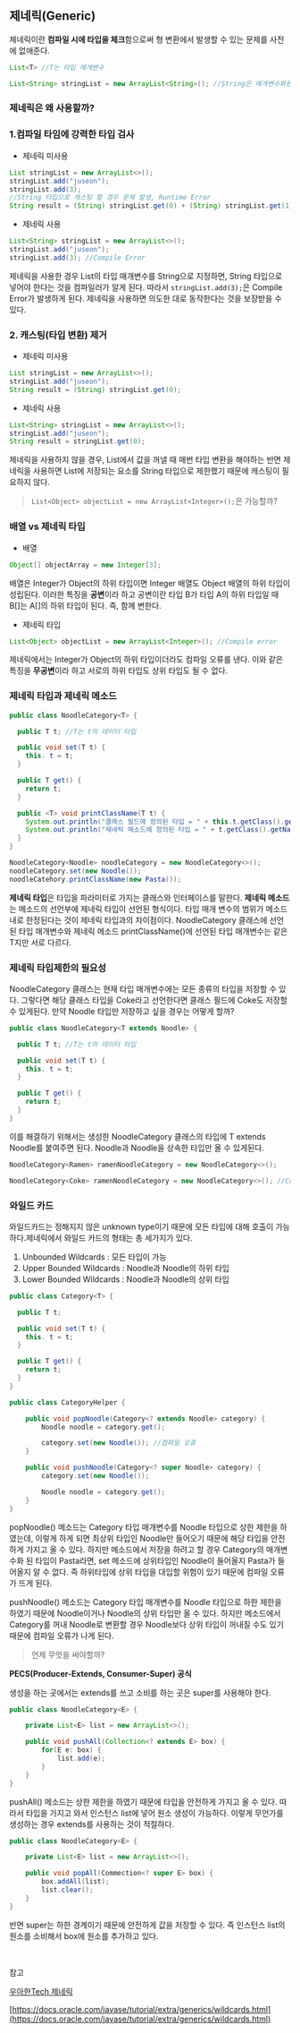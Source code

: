 ## 제네릭(Generic)

제네릭이란 **컴파일 시에 타입을 체크**함으로써 형 변환에서 발생할 수 있는 문제를 사전에 없애준다.

```java
List<T> //T는 타입 매개변수
```

```java
List<String> stringList = new ArrayList<String>(); //String은 매개변수화된 타입
```

### 제네릭은 왜 사용할까?

### 1.컴파일 타임에 강력한 타입 검사

- 제네릭 미사용

```java
List stringList = new ArrayList<>();
stringList.add("juseon");
stringList.add(3);
//String 타입으로 캐스팅 할 경우 문제 발생, Runtime Error
String result = (String) stringList.get(0) + (String) stringList.get(1); 
```

- 제네릭 사용

```java
List<String> stringList = new ArrayList<>();
stringList.add("juseon");
stringList.add(3); //Compile Error
```

제네릭을 사용한 경우 List의 타입 매개변수를 String으로 지정하면, String 타입으로 넣어야 한다는 것을 컴파일러가 알게 된다. 따라서 `stringList.add(3);`은 Compile Error가 발생하게 된다. 제네릭을 사용하면 의도한 대로 동작한다는 것을 보장받을 수 있다.

### 2. 캐스팅(타입 변환) 제거

- 제네릭 미사용

```java
List stringList = new ArrayList<>();
stringList.add("juseon");
String result = (String) stringList.get(0);
```

- 제네릭 사용

```java
List<String> stringList = new ArrayList<>();
stringList.add("juseon");
String result = stringList.get(0);
```

제네릭을 사용하지 않을 경우, List에서 값을 꺼낼 때 매번 타입 변환을 해야하는 반면 제네릭을 사용하면 List에 저장되는 요소를 String 타입으로 제한했기 때문에 캐스팅이 필요하지 않다.

> `List<Object> objectList = new ArrayList<Integer>();`은 가능할까?

### 배열 vs 제네릭 타입

- 배열

```java
Object[] objectArray = new Integer[3];
```

배열은 Integer가 Object의 하위 타입이면 Integer 배열도 Object 배열의 하위 타입이 성립된다. 이러한 특징을 **공변**이라 하고 공변이란 타입 B가 타입 A의 하위 타입일 때 B[]는 A[]의 하위 타입이 된다. 즉, 함께 변한다.

- 제네릭 타입

```java
List<Object> objectList = new ArrayList<Integer>(); //Compile error
```

제네릭에서는 Integer가 Object의 하위 타입이더라도 컴파일 오류를 낸다. 이와 같은 특징을 **무공변**이라 하고 서로의 하위 타입도 상위 타입도 될 수 없다.

### 제네릭 타입과 제네릭 메소드

```java
public class NoodleCategory<T> {

  public T t; //T는 t의 데이터 타입

  public void set(T t) {
    this. t = t;
  }

  public T get() {
    return t;
  }

  public <T> void printClassName(T t) {
    System.out.println("클래스 필드에 정의된 타입 = " + this.t.getClass().getName()); //패키지명.Noodle
    System.out.println("제네릭 메소드에 정의된 타입 = " + t.getClass().getName()); //패키지명.Pasta
  }
}
```

```java
NoodleCategory<Noodle> noodleCategory = new NoodleCategory<>();
noodleCategory.set(new Noodle());
noodleCatehory.printClassName(new Pasta());
```

**제네릭 타입**은 타입을 파라미터로 가지는 클래스와 인터페이스를 말한다. **제네릭 메소드**는 메소드의 선언부에 제네릭 타입이 선언된 형식이다. 타입 매개 변수의 범위가 메소드 내로 한정된다는 것이 제네릭 타입과의 차이점이다. NoodleCategory 클래스에 선언된 타입 매개변수와 제네릭 메소드 printClassName()에 선언된 타입 매개변수는 같은 T지만 서로 다르다.

### 제네릭 타입제한의 필요성

NoodleCategory 클래스는 현재 타입 매개변수에는 모든 종류의 타입을 저장할 수 있다. 그렇다면 해당 클래스 타입을 Coke라고 선언한다면 클래스 필드에 Coke도 저장할 수 있게된다. 만약 Noodle 타입만 저장하고 싶을 경우는 어떻게 할까?

```java
public class NoodleCategory<T extends Noodle> {

  public T t; //T는 t의 데이터 타입

  public void set(T t) {
    this. t = t;
  }

  public T get() {
    return t;
  }
}
```

이를 해결하기 위해서는 생성한 NoodleCategory 클래스의 타입에 T extends Noodle를 붙여주면 된다. Noodle과 Noodle을 상속한 타입만 올 수 있게된다.

```java
NoodleCategory<Ramen> ramenNoodleCategory = new NoodleCategory<>();

NoodleCategory<Coke> ramenNoodleCategory = new NoodleCategory<>(); //Compile Error
```

### 와일드 카드

와일드카드는 정해지지 않은 unknown type이기 때문에 모든 타입에 대해 호출이 가능하다.제네릭에서 와일드 카드의 형태는 총 세가지가 있다.

1. <?> Unbounded Wildcards : 모든 타입이 가능

2. <? extends Noodle> Upper Bounded Wildcards : Noodle과 Noodle의 하위 타입


3. <? super Noodle> Lower Bounded Wildcards : Noodle과 Noodle의 상위 타입

```java
public class Category<T> {

  public T t;

  public void set(T t) {
    this. t = t;
  }

  public T get() {
    return t;
  }
}
```

```java
public class CategoryHelper {

    public void popNoodle(Category<? extends Noodle> category) {
        Noodle noodle = category.get();

        category.set(new Noodle()); //컴파일 오휴
    }

    public void pushNoodle(Category<? super Noodle> category) {
        category.set(new Noodle());

        Noodle noodle = category.get();
    }
}
```

popNoodle() 메소드는 Category 타입 매개변수를 Noodle 타입으로 상한 제한을 하였는데, 이렇게 하게 되면 최상위 타입인 Noodle만 들어오기 때문에 해당 타입을 안전하게 가지고 올 수 있다. 하지만 메소드에서 저장을 하려고 할 경우 Category의 매개변수화 된 타입이 Pasta라면, set 메소드에 상위타입인 Noodle이 들어올지 Pasta가 들어올지 알 수 없다. 즉 하위타입에 상위 타입을 대입할 위험이 있기 때문에 컴파일 오류가 뜨게 된다.

pushNoodle() 메소드는 Category 타입 매개변수를 Noodle 타입으로 하한 제한을 하였기 때문에 Noodle이거나 Noodle의 상위 타입만 올 수 있다. 하지만 메소드에서 Category를 꺼내 Noodle로 변환할 경우 Noodle보다 상위 타입이 꺼내질 수도 있기 때문에 컴파일 오류가 나게 된다.

> 언제 무엇을 써야할까?

**PECS(Producer-Extends, Consumer-Super) 공식**

생성을 하는 곳에서는 extends를 쓰고 소비를 하는 곳은 super를 사용해야 한다.

```java
public class NoodleCategory<E> {

    private List<E> list = new ArrayList<>();

    public void pushAll(Collection<? extends E> box) {
        for(E e: box) {
            list.add(e);
        }
    }
}
```

pushAll() 메소드는 상한 제한을 하였기 때문에 타입을 안전하게 가지고 올 수 있다. 따라서 타입을 가지고 와서 인스턴스 list에 넣어 원소 생성이 가능하다. 이렇게 무언가를 생성하는 경우 extends를 사용하는 것이 적절하다.

```java
public class NoodleCategory<E> {

    private List<E> list = new ArrayList<>();

    public void popAll(Commection<? super E> box) {
        box.addAll(list);
        list.clear();
    }
}
```

반면 super는 하한 경계이기 때문에 안전하게 값을 저장할 수 있다. 즉 인스턴스 list의 원소를 소비해서 box에 원소를 추가하고 있다.

<br>

참고

[우아한Tech 제네릭](https://www.youtube.com/watch?v=w5AKXDBW1gQ&list=PLgXGHBqgT2TvpJ_p9L_yZKPifgdBOzdVH&index=57&t=478s)

[https://docs.oracle.com/javase/tutorial/extra/generics/wildcards.html](https://docs.oracle.com/javase/tutorial/extra/generics/wildcards.html)
